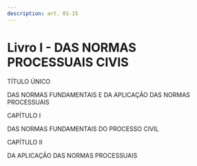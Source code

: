 ```yaml
---
description: art. 01-15
---
```


# Livro I - DAS NORMAS PROCESSUAIS CIVIS

TÍTULO ÚNICO

DAS NORMAS FUNDAMENTAIS E DA APLICAÇÃO DAS NORMAS PROCESSUAIS

CAPÍTULO I

DAS NORMAS FUNDAMENTAIS DO PROCESSO CIVIL

CAPÍTULO II

DA APLICAÇÃO DAS NORMAS PROCESSUAIS
